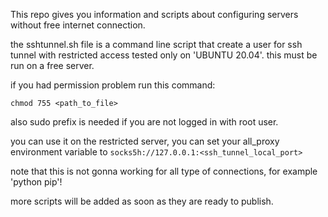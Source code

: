 This repo gives you information and scripts about configuring servers without free internet connection.

the sshtunnel.sh file is a command line script that create a user for ssh tunnel with restricted access tested only on 'UBUNTU 20.04'. this must be run on a free server.

if you had permission problem run this command:

```chmod 755 <path_to_file>```

also sudo prefix is needed if you are not logged in with root user.

you can use it on the restricted server, you can set your all_proxy environment variable to ```socks5h://127.0.0.1:<ssh_tunnel_local_port>```

note that this is not gonna working for all type of connections, for example 'python pip'!

more scripts will be added as soon as they are ready to publish.
